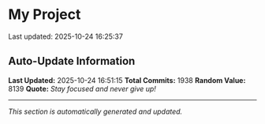 # My Project


Last updated: 2025-10-24 16:25:37

























































































































































































































































































































































































































































































































































































































































































































































































































































































































































































































































































































































































































































































































































































































































































































































































































































































































































































































































































































































































































































































































































































































































































































































































































## Auto-Update Information

**Last Updated:** 2025-10-24 16:51:15
**Total Commits:** 1938
**Random Value:** 8139
**Quote:** _Stay focused and never give up!_

---
_This section is automatically generated and updated._